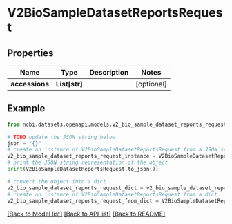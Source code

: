 # V2BioSampleDatasetReportsRequest


## Properties

Name | Type | Description | Notes
------------ | ------------- | ------------- | -------------
**accessions** | **List[str]** |  | [optional] 

## Example

```python
from ncbi.datasets.openapi.models.v2_bio_sample_dataset_reports_request import V2BioSampleDatasetReportsRequest

# TODO update the JSON string below
json = "{}"
# create an instance of V2BioSampleDatasetReportsRequest from a JSON string
v2_bio_sample_dataset_reports_request_instance = V2BioSampleDatasetReportsRequest.from_json(json)
# print the JSON string representation of the object
print(V2BioSampleDatasetReportsRequest.to_json())

# convert the object into a dict
v2_bio_sample_dataset_reports_request_dict = v2_bio_sample_dataset_reports_request_instance.to_dict()
# create an instance of V2BioSampleDatasetReportsRequest from a dict
v2_bio_sample_dataset_reports_request_from_dict = V2BioSampleDatasetReportsRequest.from_dict(v2_bio_sample_dataset_reports_request_dict)
```
[[Back to Model list]](../README.md#documentation-for-models) [[Back to API list]](../README.md#documentation-for-api-endpoints) [[Back to README]](../README.md)


